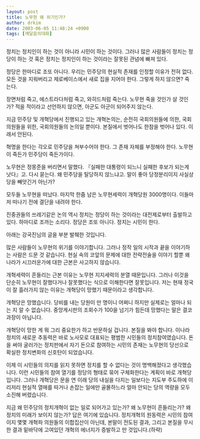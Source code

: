 ```yaml
---
layout: post
title: 노무현 왜 위기인가?
author: drkim
date: 2003-06-05 11:48:24 +0900
tags: [깨달음의대화]
---
```

정치는 정치인이 하는 것이 아니라 시민이 하는 것이다. 그러나 많은 사람들이 정치는 정당이 하는 것 혹은 정치는 정치인이 하는 것이라는 잘못된 관념에 빠져 있다. 

정당은 한마디로 조또 아니다. 우리는 민주당의 현실적 존재를 인정할 이유가 전혀 없다. 모든 것을 지워버리고 제로베이스에서 새로 집을 지어야 한다. 그렇게 하지 않으면? 죽는다. 

장면처럼 죽고, 에스트라다처럼 죽고, 와히드처럼 죽는다. 노무현 죽을 것인가 살 것인가? 적을 적이라고 선언하지 않으면, 아군도 아군이 되어주지 않는다. 

지금 민주당 및 개혁당에서 진행되고 있는 개혁논의는, 순전히 국회의원들에 의한, 국회의원들을 위한, 국회의원들의 논의일 뿐이다. 본질에서 벗어나도 한참을 벗어나 있다. 이래서 안된다. 

혁명을 한다는 각오로 민주당을 쳐부수어야 한다. 그 존재 자체를 부정해야 한다. 노무현이 죽든가 민주당이 죽든가이다. 

노무현은 정몽준을 버리면서 말했다. 『실패한 대통령이 되느니 실패한 후보가 되는게 낫다』고. 다시 묻는다. 왜 민주당을 탈당하지 않느냐고. 말이 좋아 당정분리이지 사실상 당을 빼앗긴거 아닌가?

모두들 노무현을 떠났다. 마지막 한줌 남은 노무현세력이 개혁당원 3000명이다. 이들마저 떠나기 전에 결단을 내려야 한다. 

진중권들의 쓰레기같은 논의 역시 정치는 정당이 하는 것이라는 대전제로부터 출발하고 있다. 하마디로 조까는 소리다. 정당은 조또 아니다. 정치는 시민이 한다. 


  아래는 강국진님의 글을 부분 발췌한 것입니다.


많은 사람들이 노무현의 위기를 이야기합니다. 그러나 정작 일의 시작과 끝을 이야기하는 사람은 드문 것 같습니다. 현실 속의 코앞의 문제에 대한 전략전술을 이야기 할뿐 왜 나라가 시끄러운가에 대한 근본은 사고하지 않습니다. 

개혁세력이 흔들리는 근본 이유는 노무현 지지세력의 분열 때문입니다. 그러나 이것을 단순히 노무현이 잘했다거나 잘못했다는 식으로 이해한다면 잘못입니다. 저는 현재 정국이 잘 흘러가지 않는 이유는 개혁당이 망했기 때문이라고 생각합니다. 

개혁당은 망했습니다. 당비를 내는 당원이 만 명이니 어쩌니 하지만 실제로는 얼마나 되는 지 알 수 없습니다. 중앙게시판의 조회수가 100을 넘기가 힘든데 망했다는 말은 결코 과장이 아닙니다. 

개혁당이 망한 게 뭐 그리 중요한가 하고 반문하실 겁니다. 본질을 봐야 합니다. 이나라 정치의 새로운 추동력은 바로 노사모로 대표되는 평범한 시민들의 정치참여였습니다. 돈을 써야 굴러가는 정치판에서 자기 돈으로 참여하는 시민의 존재는 노무현의 당선으로 확실한 정치변화의 신호탄이 되었습니다. 

이제 이 시민들의 의지를 읽지 못하면 정치를 할 수 없다는 것이 명백해졌다고 생각했습니다. 이런 시민들의 참여 열기를 정당의 형태로 묶어 구체화한다는 계획이 바로 개혁당입니다. 그러나 개혁당은 문을 연 이래 당의 내실을 다지는 일보다는 지도부 주도하에 이리저리 현실적 열매를 따거나 손잡는 일에만 골몰하느라 얼마 안되는 당의 역량을 모두 소진해 버렸습니다. 

지금 왜 민주당의 정치개혁이 없는 일로 되어가고 있는가? 왜 노무현이 흔들리는가? 왜 정치의 미래가 보이지 않는가? 답은 여기에 있습니다. 정치개혁의 원동력은 시민의 참여이지 몇몇 개혁파 의원들의 이합집산이 아닌데, 본말이 전도된 결과, 그리고 본질을 무시한 결과 밑바닥에 고여있던 개혁의 에너지가 증발하고 만 것입니다.(하략)